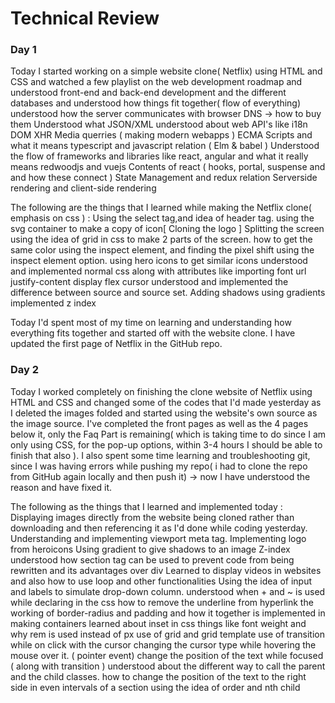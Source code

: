 # Technical Review

### Day 1 
Today I started working on a simple website clone( Netflix)  using HTML and CSS and watched a few playlist on the web development roadmap and understood front-end and back-end development and the different databases and understood how things fit together( flow of everything) 
understood how the server communicates with browser 
DNS -> how to buy them 
Understood what JSON/XML
understood about web API's like 
i18n
DOM 
XHR
Media querries ( making modern webapps ) 
ECMA Scripts and what it means 
typescript and javascript relation ( Elm & babel ) 
Understood the flow of frameworks and libraries like 
react, angular and what it really means
redwoodjs and vuejs 
Contents of react ( hooks, portal, suspense and and how these connect ) 
State Management and redux relation 
Serverside rendering and client-side rendering 

The following are the things that I learned while making the Netflix clone( emphasis on css )  : 
Using the select tag,and idea of header tag. 
using the svg container to make a copy of icon[ Cloning the logo ] 
Splitting the screen using the idea of grid in css to make 2 parts of the screen.
 how to get the same color using the inspect element, and finding the pixel shift using the inspect element option. 
using hero icons to get similar icons 
understood and implemented normal css along with attributes like 
importing font url 
justify-content 
display flex 
cursor 
 understood and implemented the difference between source and source set. 
Adding shadows using gradients 
implemented z index 

Today I'd spent most of my time on learning and understanding how everything fits together and started off with the website clone. 
I have updated the first page of Netflix in the GitHub repo. 



### Day 2 
 
Today I worked completely on finishing the clone website of Netflix using HTML and  CSS and changed some of the codes that I'd made yesterday as I deleted the images folded and started using the website's own source as the image source.   I've completed the front pages as well as the 4 pages below it, only the Faq Part is remaining( which is taking time to do since I am only using CSS, for the pop-up options, within 3-4 hours I should be able to finish that also ). 
I also spent some time learning and troubleshooting git, since I was having errors while pushing my repo( i had to clone the repo from GitHub again locally and then push it) -> now I have understood the reason and have fixed it. 

The following as the things that I learned and implemented today : 
Displaying images directly from the website being cloned rather than downloading and then referencing it as I'd done while coding yesterday. 
Understanding and implementing viewport meta tag. 
Implementing logo from heroicons
Using gradient to give shadows to an image 
Z-index 
understood how section tag can be used to prevent code from being rewritten and its advantages over div 
Learned to display videos in websites and also how to use loop and other functionalities 
Using the idea of input and labels to simulate drop-down column.
understood when + and ~ is used while declaring in the css
how to remove the underline from hyperlink 
the working of border-radius and padding and how it together is implemented in making containers 
learned about inset in css 
things like font weight and why rem is used instead of px 
use of grid and grid template 
use of transition while on click with the cursor 
changing the cursor type while hovering the mouse over it. ( pointer event) 
change the position of the text while focused ( along with transition ) 
understood about the different way to call the parent and the child classes. 
how to change the position of the text to the right side in even intervals of a section using the idea of order and nth child 
